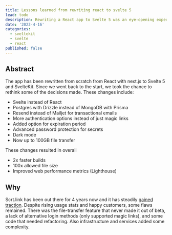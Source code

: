 ```yaml
---
title: Lessons learned from rewriting react to svelte 5
lead: todo
description: Rewriting a React app to Svelte 5 was an eye-opening experience. From ditching the virtual DOM to embracing Runes, this journey taught me a lot about performance, reactivity, and developer experience. Here are the key lessons learned along the way.
date: '2023-4-16'
categories:
  - sveltekit
  - svelte
  - react
published: false
---
```


## Abstract

The app has been rewritten from scratch from React with next.js to Svelte 5 and SvelteKit. Since we went back to the start, we took the chance to rethink some of the decisions made. These changes include:

- Svelte instead of React
- Postgres with Drizzle instead of MongoDB with Prisma
- Resend instead of Mailjet for transactional emails
- More authentication options instead of just magic links
- Added option for expiration period
- Advanced password protection for secrets
- Dark mode
- Now up to 100GB file transfer

These changes resulted in overall

- 2x faster builds
- 100x allowed file size
- Improved web performance metrics (Lighthouse)

## Why

Scrt.link has been out there for 4 years now and it has steadily [gained traction](https://plausible.io/scrt.link?period=12mo&keybindHint=L). Despite rising usage stats and happy customers, some flaws remained. There was the file-transfer feature that never made it out of beta, a lack of alternative login methods (only supported magic links), and some code that needed refactoring. Also infrastructure and services added some complexity.
